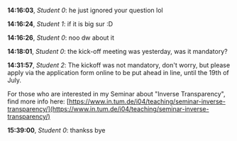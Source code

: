 **14:16:03**, *Student 0*: he just ignored your question lol

**14:16:24**, *Student 1*: if it is big sur :D

**14:16:26**, *Student 0*: noo dw about it

**14:18:01**, *Student 0*: the kick-off meeting was yesterday, was it mandatory?

**14:31:57**, *Student 2*: The kickoff was not mandatory, don't worry, but please apply via the application form online to be put ahead in line, until the 19th of July.

For those who are interested in my Seminar about "Inverse Transparency", find more info here: [https://www.in.tum.de/i04/teaching/seminar-inverse-transparency/](https://www.in.tum.de/i04/teaching/seminar-inverse-transparency/)

**15:39:00**, *Student 0*: thankss bye

